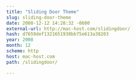 ```yaml
---
title: "Sliding Door Theme"
slug: sliding-door-theme
date: 2008-12-12 14:28:32 -0600
external-url: http://mac-host.com/slidingdoor/
hash: d7659def1321651938bb75e613a38203
year: 2008
month: 12
scheme: http
host: mac-host.com
path: /slidingdoor/

---
```



